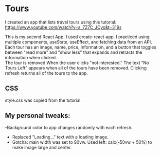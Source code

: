 # Tours

I created an app that lists travel tours using this tutorial: https://www.youtube.com/watch?v=a_7Z7C_JCyo&t=319s

This is my second React App. I used create-react-app. I practiced using multiple components, useState, useEffect, and fetching data from an API.
Each tour has an image, name, price, information, and a button that toggles between "read more" and "show less" that expands and retracts the information when clicked.  
The tour is removed When the user clicks "not interested."
The text "No Tours Left" appears when all of the tours have been removed.
Clicking refresh returns all of the tours to the app.

## CSS

style.css was copied from the tutorial.

## My personal tweaks:
-Background color to app changes randomly with each refresh.
- Replaced "Loading..." text with a loading image.
- Gotcha: main width was set to 90vw. Used left: calc(-50vw + 50%) to make image large and center.